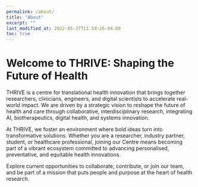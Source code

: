 ```yaml
---
permalink: /about/
title: "About"
excerpt: ""
last_modified_at: 2022-05-27T11:59:26-04:00
toc: true
---
```


# Welcome to THRIVE: Shaping the Future of Health

THRIVE is a centre for translational health innovation that brings together researchers, clinicians, engineers, and digital scientists to accelerate real-world impact. We are driven by a strategic vision to reshape the future of health and care through collaborative, interdisciplinary research, integrating AI, biotherapeutics, digital health, and systems innovation.

At THRIVE, we foster an environment where bold ideas turn into transformative solutions. Whether you are a researcher, industry partner, student, or healthcare professional, joining our Centre means becoming part of a vibrant ecosystem committed to advancing personalised, preventative, and equitable health innovations.

Explore current opportunities to collaborate, contribute, or join our team, and be part of a mission that puts people and purpose at the heart of health research.
